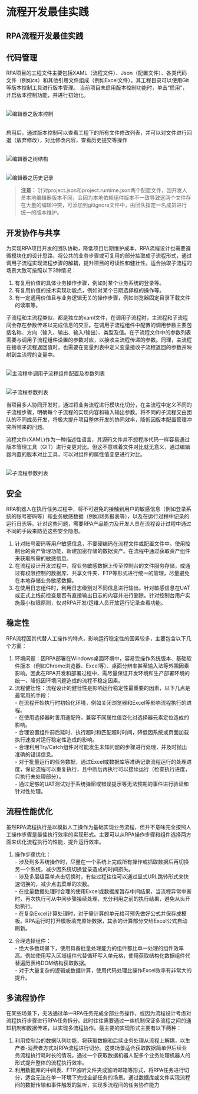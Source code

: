 # 流程开发最佳实践

## RPA流程开发最佳实践
## 代码管理

 RPA项目的工程文件主要包括XAML（流程文件）、Json（配置文件）、各类代码文件（例如cs）和其他引用文件组成（例如Excel文件）。其工程目录可以使用Git等版本控制工具进行版本管理。
当前项目未启用版本控制功能时，单击“启用”，开启版本控制功能，并进行初始化。

</br> ![编辑器之版本控制](https://docimages.blob.core.chinacloudapi.cn/images/DeveloperGuide/lmx-1.png)


</br> 启用后，通过版本控制可以查看工程下的所有文件修改列表，并可以对文件进行回退（放弃修改），对比修改内容，查看历史提交等操作


</br> ![编辑器之树结构](https://docimages.blob.core.chinacloudapi.cn/images/DeveloperGuide/lmx-2.png)

</br> ![编辑器之历史记录](https://docimages.blob.core.chinacloudapi.cn/images/DeveloperGuide/lmx-3.png)

> **注意：**
> 针对project.json和project.runtime.json两个配置文件，因开发人员本地编辑器版本不同，会因为本地依赖组件版本不一致导致这两个文件存在大量的编辑冲突，可添加到gitignore文件中，由团队指定一名成员进行统一的版本维护。


## 开发协作与共享
为实现RPA项目开发的团队协助，降低项目后期维护成本，RPA流程设计也需要遵循模块化的设计思路，将公共的业务步骤或可复用的部分抽取成子流程形式，通过调用子流程实现流程步骤的解耦，提升项目的可读性和健壮性。适合抽取子流程的场景大致可按照以下3种情况：
1. 有复用价值的具体业务操作步骤，例如对某个业务系统的登录等。
2. 有复用价值的技术实现功能点，例如对某个日期选择框的操作等。
3. 有一定通用价值且与业务逻辑无关的操作步骤，例如浏览器固定目录下载文件的读取等。


 子流程和主流程类似，都是独立的xaml文件，在调用子流程时，主流程和子流程间会存在参数传递以完成信息的交互。在调用子流程组件中配置的调用参数主要包括名称、方向（输入、输出、输入/输出）、类型及值。在子流程文件中的参数列表需要与调用子流程组件设置的参数对应，以接收主流程传递的参数。同理，主流程在接收子流程返回值时，也需要在变量列表中定义变量接收子流程返回的参数并映射到主流程的变量中。



</br>![主流程中调用子流程组件配置及参数列表](https://docimages.blob.core.chinacloudapi.cn/images/DeveloperGuide/lmx-4.png)

</br>![子流程参数列表](https://docimages.blob.core.chinacloudapi.cn/images/DeveloperGuide/lmx-5.png)

当项目多人协同开发时，通过将业务流程进行模块化切分，在主流程中定义不同的子流程步骤，明确每个子流程的实现内容和输入输出参数。将不同的子流程交由团队的不同成员开发，将极大提升项目整体开发的协同效率，降低因版本配置管理冲突所带来的问题。

流程文件(XAML)作为一种描述性语言，其源码文件并不想程序代码一样容易通过版本管理工具（GIT）进行变更对比。但这不意味着文件对比就无意义，通过编辑器内置的版本对比工具，可以对组件的属性值变更进行对比。

</br>![子流程参数列表](https://docimages.blob.core.chinacloudapi.cn/images/DeveloperGuide/lmx-6.png)


## 安全
RPA机器人在执行任务过程中，将不可避免的接触到用户的敏感信息（例如登录系统的账号密码等）和业务敏感数据（例如财务报表等），以及在运行过程中记录的运行日志等。针对这些问题，需要RPA产品能力及开发人员在流程设计过程中通过不同的手段来防范这些安全隐患。

1. 针对账号密码等用户敏感信息，不要硬编码在流程文件或配置文件中。使用控制台的资产管理功能，新建加密存储的数据资产。在流程中通过获取资产组件来获取所需的敏感信息。
2. 在流程设计开发过程中，将业务敏感数据上传至控制台的文件服务存储，或通过有权限控制的数据库、共享文件夹、FTP等形式进行统一的管理，尽量避免在本地存储业务敏感数据。
3. 在使用日志组件时，利用日志级别对不同信息进行输出。针对敏感信息在UAT或正式上线前检查是否有直接输出日志的内容并进行删除。针对控制台用户实施最小权限原则，仅对RPA开发/运维人员开放运行记录查看功能。


## 稳定性
RPA流程因其代替人工操作的特点，影响运行稳定性的因素较多，主要包含以下几个方面：

1. 环境问题：因RPA部署在Windows桌面环境中，容易受操作系统版本、基础软件版本（例如Chrome浏览器、Excel等）、桌面分辨率甚至输入法等外围因素影响。因此在RPA开发和部署过程中，需尽量保证开发环境和生产部署环境的统一，降低因环境问题造成的流程不稳定因素。
2. 流程健壮性：流程设计的健壮性是影响运行稳定性最重要的因素，以下几点是最常用的手段：
  </br>-  在流程开始执行时初始化环境，例如关闭浏览器和Excel等影响流程执行的进程。
  </br>-  在使用选择器时善用通配符，兼容不同属性值变化对选择器元素定位造成的影响。
  </br>-  合理设置组件前后延时、执行超时和匹配超时时间，降低因系统或页面加载执行速度对运行稳定性造成的影响。
  </br>-  合理利用Try/Catch组件对可能发生未知问题的步骤进行处理，并及时抛出准确的错误信息。
  </br>-  对于批量运行的任务数据，通过Excel或数据库等准确记录流程运行的处理进度，保证流程可以重复执行，且中断后再执行可以接续运行（检查执行进度，只执行未处理部分）。
  </br>-  通过足够的UAT测试对于系统弹窗或错误提示等无法预期的事件进行验证和针对性处理。


## 流程性能优化
虽然RPA流程执行是以模拟人工操作为基础实现业务流程，但并不意味完全按照人工操作步骤是最佳执行效率的实现形式。主要可以从RPA操作步骤和组件选择两方面来优化流程执行的性能，提升运行效率。

1. 操作步骤优化：
  </br>-  涉及到多系统操作时，尽量在一个系统上完成所有操作或抓取数据后再切换另一个系统，减少因系统切换登录造成的时间损失。
  </br>-  涉及多层级菜单点击切换时，有些过程往往可以通过显式URL跳转形式来快速切换的，减少点击菜单的次数。
  </br>-  在批量数据处理时合理的使用Excel或数据库暂存中间结果，当流程异常中断时，再次执行可从中间步骤接续处理，充分利用之前的执行结果，避免从头开始执行。
  </br>-  在复杂Excel计算处理时，对于需计算的单元格可预先做好公式并保存成模板。RPA运行时打开模板填充原始数据，其余的计算部分交给Excel公式自动刷新。

2. 合理选择组件：
  </br>-  绝大多数场景下，使用具备批量处理能力的组件都比单一处理的组件效率高。例如使用写入区域组件代替循环写入单元格，使用获取结构化数据组件代替遍历表格DOM结构获取数据。
  </br>-  对于大量复杂的逻辑或数据计算，使用代码处理比操作Excel效率有非常大的提升。

## 多流程协作
在某些场景下，无法通过单一RPA任务完成全部业务操作，或因为流程设计考虑对流程执行步骤进行RPA任务拆分。此时往往需要通过一些机制保证多流程之间的通知机制和数据传递，以实现多流程协作。最主要的实现形式主要有以下两种：
1. 利用控制台的数据队列功能，将获取数据和后续业务处理从流程上解耦，以生产者-消费者方式对RPA流程进行切分。这类场景适合获取数据简单但后续业务流程执行耗时长的情况，通过一个获取数据机器人配多个业务处理机器人的形式提升整体的流程执行效率。
2. 利用数据库的中间表、FTP监听文件夹或监听邮箱等形式，将RPA任务进行切分，适合无法在单一环境下完成全部任务的场景。通过数据库或文件实现流程间的数据传输和事件触发的监听，实现多流程间的任务协作能力

